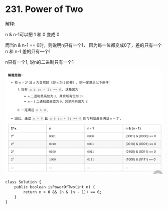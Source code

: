 # 231. Power of Two

解释:

n & n-1可以把 1 和 0 变成 0

而当n & n-1 == 0时，则说明n只有一个1， 因为每一位都变成0了，差的只有一个 n 和 n-1 差的只有一个1

n只有一个1, 说n的二进制只有一个1

![](<../../../.gitbook/assets/image (16).png>)

```
class Solution {
    public boolean isPowerOfTwo(int n) {
        return n > 0 && (n & (n - 1)) == 0;
    }
}


```
